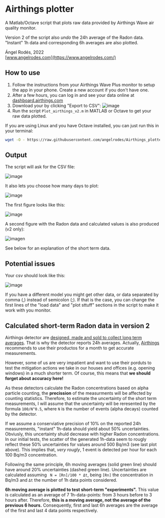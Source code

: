 # Airthings plotter

A Matlab/Octave script that plots raw data provided by Airthings Wave air quality monitor.

Version 2 of the script also *undo* the 24h average of the Radon data. "Instant" 1h data and corresponding 6h averages are also plotted.

Ángel Rodés, 2022 \
[www.angelrodes.com](https://www.angelrodes.com/)

## How to use

1. Follow the instructions from your Airthings Wave Plus monitor to setup the app in your phone. Create a new account if you don't have one.
2. After a few hours, you can log in and see your data online at [dashboard.airthings.com](https://dashboard.airthings.com/)
3. Download your by clicking "Export to CSV":
![image](https://user-images.githubusercontent.com/53089531/191995763-0887d323-0b59-41bb-aa67-84ccd3095d4e.png)
4. Run the script ```Plot_airthings_v2.m``` in MATLAB or Octave to get your raw data plotted.

If you are using Linux and you have Octave installed, you can just run this in your terminal:

```bash
wget -O - https://raw.githubusercontent.com/angelrodes/Airthings_plotter/main/Plot_airthings_v2.m | octave
```

## Output

The script will ask for the CSV file:

![image](https://user-images.githubusercontent.com/53089531/191996233-8f77abce-fcce-444a-b8ef-7f97279a4713.png)

It also lets you choose how many days to plot:

![image](https://user-images.githubusercontent.com/53089531/191992157-b0210de1-4d3d-471a-814c-ede03e683d81.png)

The first figure looks like this:

![image](https://user-images.githubusercontent.com/53089531/191994587-eac1e5b2-b108-4b6a-88e7-ed3a6049b0fd.png)

A second figure with the Radon data and calculated values is also produced (v2 only):

![imagen](https://user-images.githubusercontent.com/53089531/192149940-fcef0aec-8511-4294-acb7-5dbad4b8a7e2.png)

See below for an explanation of the short term data.

## Potential issues

Your csv should look like this:

![image](https://user-images.githubusercontent.com/53089531/191991075-5900ab53-ddfc-4321-a3cf-71188a065a8a.png)

If you have a different model you might get other data, or data separated by comma (,) instead of semicolon (;). If that is the case, you can change the first lines of the "load data" and "plot sttuff" sections in the script to make it work with you monitor.

## Calculated short-term Radon data in version 2

Airthings detector are [designed, made and sold to collect long term averages](https://help.airthings.com/en/articles/3119759-radon-how-is-radon-measured-how-does-an-airthings-device-measure-radon). That is why the detector reports 24h averages. Actually, [Airthings](https://www.airthings.com/) recommends to use their productos for a month to get accurate measurements.

However, some of us are very impatient and want to use their porduts to test the mitigation actions we take in our houses and offices (e.g. opening windows) in a much shorter term. Of course, this means that **we should forget about accuracy here!**

As these detectors calculate the Radon concentrations based on alpha particle counting, the **precission** of the measurments will be affected by counting statistics. Therefore, to estimate the uncertainty of the short term measurements, I will assume that the uncertainty will be reresented by the formula ```100/N^0.5```, where ```N``` is the number of events (alpha decays) counted by the detector.

If we assume a conserviative precision of 10% on the reported 24h measurements, "instant" 1h-data should yield about 50% uncertainties. Obviusly, this uncertainty shuld decrease with higher Radon concentrations. In our initial tests, the scatter of the generated 1h-data seem to rougly reflect these 50% uncertainties for values around 500 Bq/m3 (see last plot above). This implies that, *very rougly*, 1 event is detected per hour for each 100 Bq/m3 concentration.

Following the same principle, 6h moving averages (solid green line) should have around 20% uncertainties (dashed green line). Uncertainties are calculated assuming  ``` N = [Rn]/100 * Δt```, being ```[Rn]``` the concentration in Bq/m3 and ```Δt``` the number of 1h data points considered.

**6h moving average is plotted to test short-term "experiments".** This value is calculated as an average of 7 1h-data-points: from 3 hours before to 3 hours after. Therefore, **this is a moving average, not the average of the previous 6 hours.** Consequently, first and last 6h averages are the average of the first and last 4 data points respectively.
